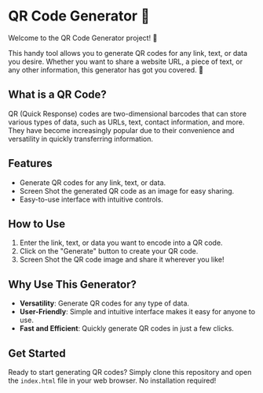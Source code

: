 # QR Code Generator 📲

Welcome to the QR Code Generator project! 🎉

This handy tool allows you to generate QR codes for any link, text, or data you desire. Whether you want to share a website URL, a piece of text, or any other information, this generator has got you covered. 🚀

## What is a QR Code?

QR (Quick Response) codes are two-dimensional barcodes that can store various types of data, such as URLs, text, contact information, and more. They have become increasingly popular due to their convenience and versatility in quickly transferring information.

## Features

- Generate QR codes for any link, text, or data.
- Screen Shot the generated QR code as an image for easy sharing.
- Easy-to-use interface with intuitive controls.

## How to Use

1. Enter the link, text, or data you want to encode into a QR code.
2. Click on the "Generate" button to create your QR code.
3. Screen Shot the QR code image and share it wherever you like!

## Why Use This Generator?

- **Versatility**: Generate QR codes for any type of data.
- **User-Friendly**: Simple and intuitive interface makes it easy for anyone to use.
- **Fast and Efficient**: Quickly generate QR codes in just a few clicks.


## Get Started

Ready to start generating QR codes? Simply clone this repository and open the `index.html` file in your web browser. No installation required!
